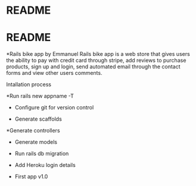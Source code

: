 # README

# README
*Rails bike app by Emmanuel
Rails bike app is a web store that gives users the ability to pay with credit card through stripe,
add reviews to purchase products, sign up and login, send automated email through the contact forms
and view other users comments.

Intallation process

*Run rails new appname -T

* Configure git for version control

* Generate scaffolds

*Generate controllers

* Generate models

* Run rails db migration

* Add Heroku login details

* First app v1.0

